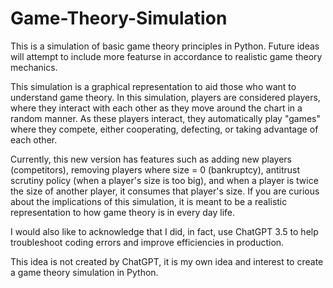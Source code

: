 # Game-Theory-Simulation
This is a simulation of basic game theory principles in Python. Future ideas will attempt to include more featurse in accordance to realistic game theory mechanics.

This simulation is a graphical representation to aid those who want to understand game theory. In this simulation, players are considered players, where they interact with each other as they move around the chart in a random manner. As these players interact, they automatically play "games" where they compete, either cooperating, defecting, or taking advantage of each other.

Currently, this new version has features such as adding new players (competitors), removing players where size = 0 (bankruptcy), antitrust scrutiny policy (when a player's size is too big), and when a player is twice the size of another player, it consumes that player's size. If you are curious about the implications of this simulation, it is meant to be a realistic representation to how game theory is in every day life. 

I would also like to acknowledge that I did, in fact, use ChatGPT 3.5 to help troubleshoot coding errors and improve efficiencies in production.

This idea is not created by ChatGPT, it is my own idea and interest to create a game theory simulation in Python.
